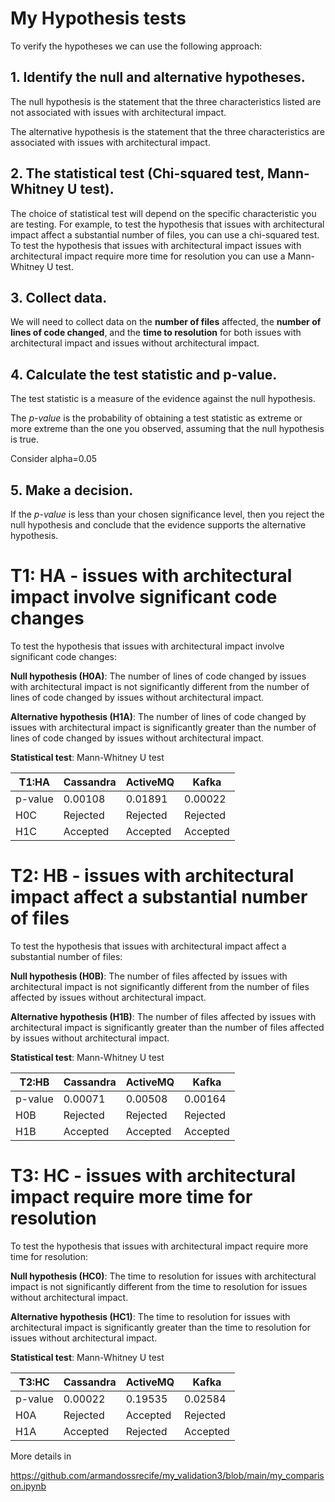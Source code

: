 # My Hypothesis tests

To verify the hypotheses we can use the following approach:
## 1. Identify the null and alternative hypotheses.

The null hypothesis is the statement that the three characteristics listed are not associated with issues with architectural impact. 

The alternative hypothesis is the statement that the three characteristics are associated with issues with architectural impact.

## 2. The statistical test (Chi-squared test, Mann-Whitney U test). 

The choice of statistical test will depend on the specific characteristic you are testing. 
For example, to test the hypothesis that issues with architectural impact affect a substantial number of files, you can use a chi-squared test. 
To test the hypothesis that issues with architectural impact issues with architectural impact require more time for resolution you can use a Mann-Whitney U test.

## 3. Collect data. 

We will need to collect data on the **number of files** affected, the **number of lines of code changed**, and the **time to resolution** for both issues with architectural impact and issues without architectural impact.

## 4. Calculate the test statistic and p-value. 

The test statistic is a measure of the evidence against the null hypothesis. 

The *p-value* is the probability of obtaining a test statistic as extreme or more extreme than the one you observed, assuming that the null hypothesis is true.

Consider alpha=0.05

## 5. Make a decision. 

If the *p-value* is less than your chosen significance level, then you reject the null hypothesis and conclude that the evidence supports the alternative hypothesis.

# T1: HA - issues with architectural impact involve significant code changes

To test the hypothesis that issues with architectural impact involve significant code changes:

**Null hypothesis (H0A)**: The number of lines of code changed by issues with architectural impact is not significantly different from the number of lines of code changed by issues without architectural impact.

**Alternative hypothesis (H1A)**: The number of lines of code changed by issues with architectural impact is significantly greater than the number of lines of code changed by issues without architectural impact.

**Statistical test**: Mann-Whitney U test

| T1:HA   	| Cassandra | ActiveMQ | Kafka	   |
| --------- | --------- | -------- | --------- |
| p-value 	| 0.00108   | 0.01891  | 0.00022   |
| H0C 		| Rejected  | Rejected | Rejected  |
| H1C 		| Accepted  | Accepted | Accepted  |


# T2: HB - issues with architectural impact affect a substantial number of files

To test the hypothesis that issues with architectural impact affect a substantial number of files:

**Null hypothesis (H0B)**: The number of files affected by issues with architectural impact is not significantly different from the number of files affected by issues without architectural impact.

**Alternative hypothesis (H1B)**: The number of files affected by issues with architectural impact is significantly greater than the number of files affected by issues without architectural impact.

**Statistical test**: Mann-Whitney U test

| T2:HB   	| Cassandra | ActiveMQ | Kafka	   |
| --------- | --------- | -------- | --------- |
| p-value   | 0.00071   | 0.00508  | 0.00164   |
| H0B 	    | Rejected  | Rejected | Rejected  |
| H1B 	    | Accepted  | Accepted | Accepted  |


# T3: HC - issues with architectural impact require more time for resolution

To test the hypothesis that issues with architectural impact require more time for resolution:

**Null hypothesis (HC0)**: The time to resolution for issues with architectural impact is not significantly different from the time to resolution for issues without architectural impact.

**Alternative hypothesis (HC1)**: The time to resolution for issues with architectural impact is significantly greater than the time to resolution for issues without architectural impact.

**Statistical test**: Mann-Whitney U test

| T3:HC   	| Cassandra | ActiveMQ | Kafka	   |
| --------- | --------- | -------- | --------- |
| p-value 	| 0.00022   | 0.19535  | 0.02584   |
| H0A 		| Rejected  | Accepted | Rejected  |
| H1A 		| Accepted  | Rejected | Accepted  |

More details in 

https://github.com/armandossrecife/my_validation3/blob/main/my_comparison.ipynb
